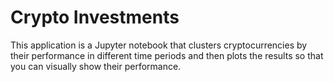 # Crypto Investments

This application is a Jupyter notebook that clusters cryptocurrencies by their performance in different time periods and then plots the results so that you can visually show their performance.